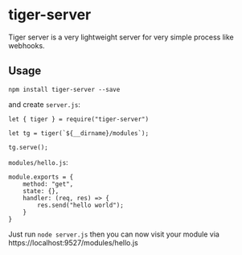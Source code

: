 # tiger-server

Tiger server is a very lightweight server for very simple process like webhooks.

## Usage

```
npm install tiger-server --save
```

and create `server.js`:
```
let { tiger } = require("tiger-server")

let tg = tiger(`${__dirname}/modules`);

tg.serve();
```

`modules/hello.js`:
```
module.exports = {
    method: "get",
    state: {},
    handler: (req, res) => {
        res.send("hello world");
    } 
}
```

Just run `node server.js` then you can now visit your module via https://localhost:9527/modules/hello.js
